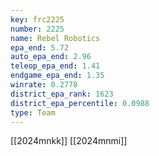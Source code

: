```yaml
---
key: frc2225
number: 2225
name: Rebel Robotics
epa_end: 5.72
auto_epa_end: 2.96
teleop_epa_end: 1.41
endgame_epa_end: 1.35
winrate: 0.2778
district_epa_rank: 1623
district_epa_percentile: 0.0988
type: Team
---
```

[[2024mnkk]]
[[2024mnmi]]
